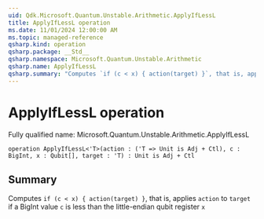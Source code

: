 ```yaml
---
uid: Qdk.Microsoft.Quantum.Unstable.Arithmetic.ApplyIfLessL
title: ApplyIfLessL operation
ms.date: 11/01/2024 12:00:00 AM
ms.topic: managed-reference
qsharp.kind: operation
qsharp.package: __Std__
qsharp.namespace: Microsoft.Quantum.Unstable.Arithmetic
qsharp.name: ApplyIfLessL
qsharp.summary: "Computes `if (c < x) { action(target) }`, that is, applies `action` to `target` if a BigInt value `c` is less than the little-endian qubit register `x`"
---
```


# ApplyIfLessL operation

Fully qualified name: Microsoft.Quantum.Unstable.Arithmetic.ApplyIfLessL

```qsharp
operation ApplyIfLessL<'T>(action : ('T => Unit is Adj + Ctl), c : BigInt, x : Qubit[], target : 'T) : Unit is Adj + Ctl
```

## Summary
Computes `if (c < x) { action(target) }`, that is, applies `action` to `target`
if a BigInt value `c` is less than the little-endian qubit register `x`
